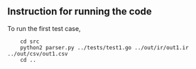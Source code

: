 ## Instruction for running the code 

To run the first test case,

```
    cd src
    python2 parser.py ../tests/test1.go ../out/ir/out1.ir ../out/csv/out1.csv
    cd ..
```